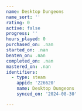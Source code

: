 ```yaml
---
name: Desktop Dungeons
name_sort: ''
rating: 0
active: false
progress: ''
hours_played: 0
purchased_on: .nan
started_on: .nan
beaten_on: .nan
completed_on: .nan
mastered_on: .nan
identifiers:
  - type: steam
    appid: '226620'
    name: Desktop Dungeons
    synced_on: '2024-08-30'

---
```

